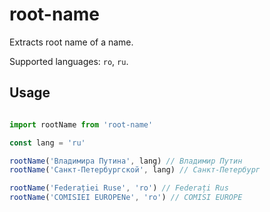 # root-name

Extracts root name of a name.

Supported languages: `ro`, `ru`.

## Usage

``` js

import rootName from 'root-name'

const lang = 'ru'

rootName('Владимира Путина', lang) // Владимир Путин
rootName('Санкт-Петербургской', lang) // Санкт-Петербург

rootName('Federației Ruse', 'ro') // Federați Rus
rootName('COMISIEI EUROPENe', 'ro') // COMISI EUROPE

```
